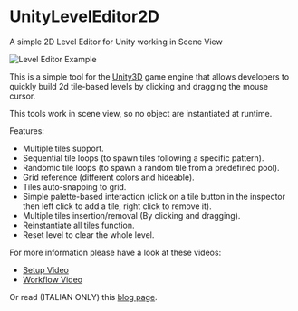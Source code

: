 # UnityLevelEditor2D
A simple 2D Level Editor for Unity working in Scene View

![Level Editor Example](http://nerdangolo.altervista.org/wp-content/uploads/2015/12/DemoLevelEditor.png)

This is a simple tool for the [Unity3D](http://unity3d.com/) game engine that allows developers to
quickly build 2d tile-based levels by clicking and dragging the mouse cursor.

This tools work in scene view, so no object are instantiated at runtime.

Features:

* Multiple tiles support.
* Sequential tile loops (to spawn tiles following a specific pattern).
* Randomic tile loops (to spawn a random tile from a predefined pool).
* Grid reference (different colors and hideable).
* Tiles auto-snapping to grid.
* Simple palette-based interaction (click on a tile button in the inspector then left click to add a tile, right click to remove it).
* Multiple tiles insertion/removal (By clicking and dragging).
* Reinstantiate all tiles function.
* Reset level to clear the whole level.

For more information please have a look at these videos:
* [Setup Video](https://youtu.be/m1v1wWvcy9Y)
* [Workflow Video](https://youtu.be/dOaYykuzzt4)

Or read (ITALIAN ONLY) this [blog page](http://nerdangolo.altervista.org/un-level-editor-2d-per-unity/).
